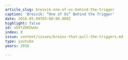 ```yaml
---
article_slug: breivik-one-of-us-behind-the-trigger
caption: 'Breivik: “One of Us” Behind the Trigger'
date: 2016-05-09T03:00:00.000Z
highlight: false
id: xDVtZ6KOwUw
index: 0
issue: content/issues/brains-that-pull-the-triggers.md
type: youtube
years: 2016

---
```

